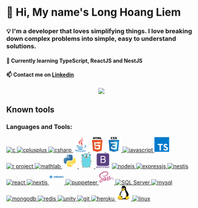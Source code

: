 <h1 align="left">👋 Hi, My name's Long Hoang Liem</h1>

<h3 align="left">💡 I'm a developer that loves simplifying things. I love breaking down complex problems into simple, easy to understand solutions.</h3>
<h4 align="left">🌱 Currently learning TypeScript, ReactJS and NestJS</h4>
<h4 align="left">📫 Contact me on <a href="https://www.linkedin.com/in/long-hoang-liem-8281b411a">Linkedin</a></h4>

<p align="center">
  <img align="center" src="https://komarev.com/ghpvc/?username=liemhoanglong&color=orange">
</p>

<h2 align="left">Known tools</h2>

<h3 align="left">Languages and Tools:</h3>
<p align="left"> <a href="https://devdocs.io/c/" target="_blank"> <img src="https://upload.wikimedia.org/wikipedia/commons/thumb/1/18/C_Programming_Language.svg/1200px-C_Programming_Language.svg.png" alt="c" width="40" height="40"/> </a> <a href="https://cplusplus.com/" target="_blank"> <img src="https://upload.wikimedia.org/wikipedia/commons/thumb/1/18/ISO_C%2B%2B_Logo.svg/306px-ISO_C%2B%2B_Logo.svg.png" alt="cplusplus" width="40" height="40"/> </a> <a href="https://docs.microsoft.com/en-us/dotnet/csharp/" target="_blank"> <img src="https://seeklogo.com/images/C/c-sharp-c-logo-02F17714BA-seeklogo.com.png" alt="csharp" width="40" height="40"/> </a> <a href="https://www.java.com" target="_blank"> <img src="https://raw.githubusercontent.com/devicons/devicon/master/icons/java/java-original.svg" alt="java" width="40" height="40"/> </a> <a href="https://www.w3.org/html/" target="_blank"> <img src="https://raw.githubusercontent.com/devicons/devicon/master/icons/html5/html5-original-wordmark.svg" alt="html5" width="40" height="40"/> </a> <a href="https://www.w3schools.com/css/" target="_blank"> <img src="https://raw.githubusercontent.com/devicons/devicon/master/icons/css3/css3-original-wordmark.svg" alt="css3" width="40" height="40"/> </a> <a href="https://getbootstrap.com" target="_blank"> <a href="https://developer.mozilla.org/en-US/docs/Web/JavaScript" target="_blank"> <img src="https://openclipart.org/download/272343/1486640684.svg" alt="javascript" width="40" height="40"/> <a href="https://www.typescriptlang.org/" target="_blank"> <img src="https://raw.githubusercontent.com/devicons/devicon/master/icons/typescript/typescript-original.svg" alt="typescript" width="40" height="40"/> </a> <a href="https://www.r-project.org/" target="_blank"> <img src="https://upload.wikimedia.org/wikipedia/commons/thumb/1/1b/R_logo.svg/2560px-R_logo.svg.png" alt="r project" width="45" height="40"/> </a> <a href="https://www.mathworks.com/products/matlab.html" target="_blank"> <img src="https://upload.wikimedia.org/wikipedia/commons/thumb/2/21/Matlab_Logo.png/667px-Matlab_Logo.png" alt="mathlab" width="40" height="40"/> </a> <a href="https://www.python.org" target="_blank"> <img src="https://raw.githubusercontent.com/devicons/devicon/master/icons/python/python-original.svg" alt="python" width="40" height="40"/> </a> <a href="https://golang.org" target="_blank"> <img src="https://raw.githubusercontent.com/devicons/devicon/master/icons/go/go-original.svg" alt="go" width="40" height="40"/> </a> </a> <img src="https://raw.githubusercontent.com/devicons/devicon/master/icons/bootstrap/bootstrap-plain-wordmark.svg" alt="bootstrap" width="40" height="40"/> </a>  <a href="https://nodejs.org" target="_blank"> <img src="https://upload.wikimedia.org/wikipedia/commons/thumb/d/d9/Node.js_logo.svg/1200px-Node.js_logo.svg.png" alt="nodejs" width="60" height="40"/> </a> <a href="https://expressjs.com" target="_blank"> <img src="https://expressjs.com/images/express-facebook-share.png" alt="expressjs" width="100" height="40"/> </a> <a href="https://nestjs.com/`" target="_blank"> <img src="https://docs.nestjs.com/assets/logo-small.svg" alt="nestjs" width="40" height="40"/> </a> <a href="https://reactjs.org/" target="_blank"> <img src="https://upload.wikimedia.org/wikipedia/commons/thumb/4/47/React.svg/1200px-React.svg.png" alt="react" width="40" height="35"/> </a> <a href="https://nextjs.org/" target="_blank"> <img src="https://camo.githubusercontent.com/92ec9eb7eeab7db4f5919e3205918918c42e6772562afb4112a2909c1aaaa875/68747470733a2f2f6173736574732e76657263656c2e636f6d2f696d6167652f75706c6f61642f76313630373535343338352f7265706f7369746f726965732f6e6578742d6a732f6e6578742d6c6f676f2e706e67" alt="nextjs" width="40" height="40"/> </a> <a href="https://webpack.js.org" target="_blank"> <img src="https://raw.githubusercontent.com/devicons/devicon/d00d0969292a6569d45b06d3f350f463a0107b0d/icons/webpack/webpack-original-wordmark.svg" alt="webpack" width="40" height="40"/> </a> <a href="https://github.com/puppeteer/puppeteer" target="_blank"> <img src="https://www.vectorlogo.zone/logos/pptrdev/pptrdev-official.svg" alt="puppeteer" width="40" height="40"/> </a> <a href="https://sass-lang.com" target="_blank"> <img src="https://raw.githubusercontent.com/devicons/devicon/master/icons/sass/sass-original.svg" alt="sass" width="40" height="40"/> </a> <a href="https://www.microsoft.com/en-us/sql-server/" target="_blank"> <img src="https://www.sqlservertutorial.net/wp-content/uploads/sql-server-tutorial.svg" alt="SQL Server" width="80" height="40"/> </a> <a href="https://www.mysql.com/" target="_blank"> <img src="https://user-images.githubusercontent.com/43882959/142636040-72245c19-640c-431d-82dd-ddfecce86459.png" alt="mysql" width="80" height="40"/> </a> <a href="https://www.mongodb.com/" target="_blank"> <img src="https://upload.wikimedia.org/wikipedia/commons/thumb/9/93/MongoDB_Logo.svg/2560px-MongoDB_Logo.svg.png" alt="mongodb" width="160" height="40"/> </a> <a href="https://redis.io/" target="_blank"> <img src="https://cdn.iconscout.com/icon/free/png-256/redis-83994.png" alt="redis" width="40" height="40"/> </a> <a href="https://unity.com/" target="_blank"> <img src="https://upload.wikimedia.org/wikipedia/commons/thumb/1/19/Unity_Technologies_logo.svg/2560px-Unity_Technologies_logo.svg.png" alt="unity" width="100" height="40"/> </a> <a href="https://git-scm.com/" target="_blank"> <img src="https://www.vectorlogo.zone/logos/git-scm/git-scm-icon.svg" alt="git" width="40" height="40"/> </a> <a href="https://heroku.com" target="_blank"> <img src="https://www.vectorlogo.zone/logos/heroku/heroku-icon.svg" alt="heroku" width="40" height="40"/> </a> <a href="https://www.linux.org/" target="_blank"> <img src="https://raw.githubusercontent.com/devicons/devicon/master/icons/linux/linux-original.svg" alt="linux" width="40" height="40"/> </a> <a href="https://www.docker.com/" target="_blank"> <img src="https://user-images.githubusercontent.com/43882959/142635745-dbd11cec-19c6-43b3-a024-0836e096d3dc.png" alt="linux" width="40" height="35"/> </a> </p>


<!-- <h2 align="center">Contact</h2> -->
